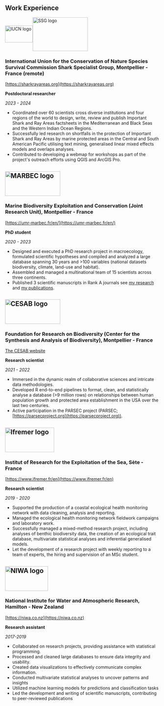 ## Work Experience

<div>
  <div style="display: flex; align-items: center;">
    <img align="top" width="90" height="55" src="https://raw.githubusercontent.com/TheophileMt92/theophile-mouton/gh-pages/assets/img/logos/IUCN_logo_2.png" alt="IUCN logo">
    <img align="top" width="180" height="110" src="https://raw.githubusercontent.com/TheophileMt92/theophile-mouton/gh-pages/assets/img/logos/SSG_logo.jpg" alt="SSG logo">
  </div>
  <h3 style="margin-left: 0px;">International Union for the Conservation of Nature Species Survival Commission Shark Specialist Group, Montpellier - France (remote)</h3>
</div>

[https://sharkrayareas.org](https://sharkrayareas.org)

**Postdoctoral researcher**

_2023 - 2024_

- Coordinated over 60 scientists cross diverse institutions and four regions of the world to design, write, review and publish Important Shark and Ray Areas factsheets in the Mediterranean and Black Seas and the Western Indian Ocean Regions.
- Successfully led research on shortfalls in the protection of Important Shark and Ray Areas by marine protected areas in the Central and South American Pacific utilising text mining, generalised linear mixed effects models and overlaps analyses. 
- Contributed to developing a webmap for workshops as part of the project's outreach efforts using QGIS and ArcGIS Pro.


 <h2> <img align="top" width="180" height="80" src="https://raw.githubusercontent.com/TheophileMt92/theophile-mouton/gh-pages/assets/img/logos/MARBEC_logo.jpeg" alt="MARBEC logo"> </h2>
<h3>Marine Biodiversity Exploitation and Conservation (Joint Research Unit), Montpellier - France</h3>

[https://umr-marbec.fr/en/](https://umr-marbec.fr/en/)

**PhD student**

_2020 - 2023_

- Designed and executed a PhD research project in macroecology, formulated scientific hypotheses and compiled and analyzed a large database spanning 30 years and >100 variables (national datasets biodiversity, climate, land-use and habitat).
- Assembled and managed a multinational team of 15 scientists across three continents. 
- Published 3 scientific manuscripts in Rank A journals see [my research](https://www.theophile-mouton.com/Research/) and [my publications](https://www.theophile-mouton.com/Publications/). 


 <h2> <img align="top" width="180" height="80" src="https://raw.githubusercontent.com/TheophileMt92/theophile-mouton/gh-pages/assets/img/logos/CESAB_logo.jpeg" alt="CESAB logo"> </h2>
<h3>Foundation for Research on Biodiversity (Center for the Synthesis and Analysis of Biodiversity), Montpellier - France</h3>

[The CESAB website](https://www.fondationbiodiversite.fr/en/the-frb-in-action/programs-and-projects/le-cesab/)

**Research scientist**

_2021 - 2022_

- Immersed in the dynamic realm of collaborative sciences and intricate data methodologies.
- Developed R end-to-end pipelines to format, clean, and statistically analyse a database (>9 million rows) on relationships between human population growth and protected area establishment in the USA over the last two centuries.
-	Active participation in the PARSEC project (PARSEC; [https://parsecproject.org](https://parsecproject.org)).

<h2> <img align="top" width="160" height="80" src="https://raw.githubusercontent.com/TheophileMt92/theophile-mouton/gh-pages/assets/img/logos/Ifremer_logo.png" alt="Ifremer logo"></h2>
<h3> Institut of Research for the Exploitation of the Sea, Sète - France</h3>

[https://www.ifremer.fr/en](https://www.ifremer.fr/en)

**Research scientist**

*2019 - 2020*

- Supported the production of a coastal ecological health monitoring network with data cleaning, analysis and reporting.
- Managed the ecological health monitoring network fieldwork campaigns and laboratory work. 
- Successfully managed a mixed-method research project, including analyses of benthic biodiversity data, the creation of an ecological trait database, multivariate statistical analyses and inferential generalised models.
- Let the development of a research project with weekly reporting to a team of experts, the hiring and supervision of an MSc student.

<h2> <img align="top" width="140" height="80" src="https://raw.githubusercontent.com/TheophileMt92/theophile-mouton/gh-pages/assets/img/logos/NIWA_logo.png" alt="NIWA logo"></h2>
<h3> National Institute for Water and Atmospheric Research, Hamilton - New Zealand </h3>

[https://niwa.co.nz](https://niwa.co.nz)

**Research assistant**

*2017-2019*

- Collaborated on research projects, providing assistance with statistical programming.
- Processed and cleaned large databases to ensure data integrity and usability.
- Created data visualizations to effectively communicate complex information.
- Conducted multivariate statistical analyses to uncover patterns and insights
- Utilized machine learning models for predictions and classification tasks
- Led the development and writing of scientific manuscripts, contributing to peer-reviewed publications